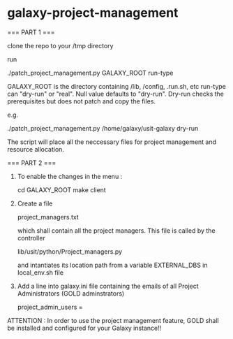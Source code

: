 # galaxy-project-management  


=== PART 1 ===

clone the repo to your /tmp directory

run

./patch_project_management.py GALAXY_ROOT run-type

GALAXY_ROOT is the directory containing /lib, /config, .run.sh, etc
run-type can "dry-run" or "real". Null value defaults to "dry-run". Dry-run checks the prerequisites but does not patch and copy the files.

e.g.

./patch_project_management.py /home/galaxy/usit-galaxy dry-run

The script will place all the neccessary files for project management and resource allocation.


=== PART 2 ===

1. To enable the changes in the menu :
	
	cd GALAXY_ROOT
	make client
	
2. Create a file 

	project_managers.txt
	
	which shall contain all the project managers. This file is called by the controller
	
	lib/usit/python/Project_managers.py
	
	and intantiates its location path from a variable EXTERNAL_DBS in local_env.sh file

3. Add a line into galaxy.ini file containing the emails of all Project Administrators (GOLD adminstrators)

	project_admin_users = <EMAIL LIST>


ATTENTION : In order to use the project management feature, GOLD shall be installed and configured for your Galaxy instance!!

